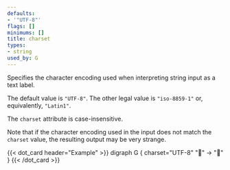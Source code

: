 ```yaml
---
defaults:
- '"UTF-8"'
flags: []
minimums: []
title: charset
types:
- string
used_by: G
---
```

Specifies the character encoding used when interpreting string input as a
text label.

The default value is `"UTF-8"`. The other legal value is `"iso-8859-1"` or,
equivalently, `"Latin1"`.

The `charset` attribute is case-insensitive.

Note that if the character encoding used in the input does not match the
`charset` value, the resulting output may be very strange.

{{< dot_card header="Example" >}}
digraph G {
  charset="UTF-8"
  "🍔" -> "💩"
}
{{< /dot_card >}}
